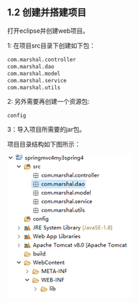 ## 1.2 创建并搭建项目

打开eclipse并创建web项目。

1: 在项目src目录下创建如下包：

    com.marshal.controller
    com.marshal.dao
    com.marshal.model
    com.marshal.service
    com.marshal.utils

2: 另外需要再创建一个资源包:

    config

3：导入项目所需要的jar包。

项目目录结构如下图所示：

![项目目录结构](images/xiangmumulujiegou.png) 
